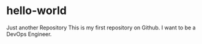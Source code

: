 # hello-world
Just another Repository
This is my first repository on Github.
I want to be a DevOps Engineer.
